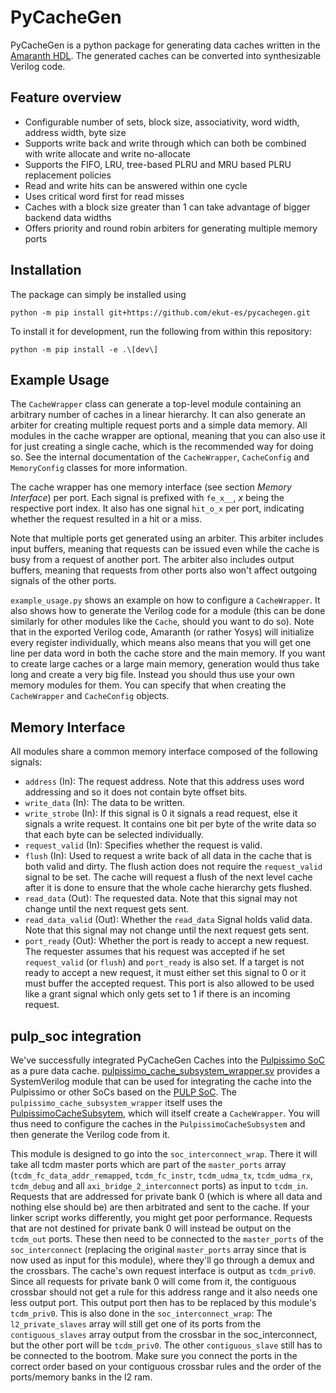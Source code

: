# PyCacheGen

PyCacheGen is a python package for generating data caches written in the [Amaranth HDL](https://github.com/amaranth-lang/amaranth). The generated caches can be converted into synthesizable Verilog code.

## Feature overview

- Configurable number of sets, block size, associativity, word width, address width, byte size
- Supports write back and write through which can both be combined with write allocate and write no-allocate
- Supports the FIFO, LRU, tree-based PLRU and MRU based PLRU replacement policies
- Read and write hits can be answered within one cycle
- Uses critical word first for read misses
- Caches with a block size greater than 1 can take advantage of bigger backend data widths
- Offers priority and round robin arbiters for generating multiple memory ports

## Installation

The package can simply be installed using

    python -m pip install git+https://github.com/ekut-es/pycachegen.git

To install it for development, run the following from within this repository:

    python -m pip install -e .\[dev\]

## Example Usage

The `CacheWrapper` class can generate a top-level module containing an arbitrary number of caches in a linear hierarchy. It can also generate an arbiter for creating multiple request ports and a simple data memory. All modules in the cache wrapper are optional, meaning that you can also use it for just creating a single cache, which is the recommended way for doing so. See the internal documentation of the `CacheWrapper`, `CacheConfig` and `MemoryConfig` classes for more information.

The cache wrapper has one memory interface (see section _Memory Interface_) per port. Each signal is prefixed with `fe_x__`, _x_ being the respective port index. It also has one signal `hit_o_x` per port, indicating whether the request resulted in a hit or a miss.

Note that multiple ports get generated using an arbiter. This arbiter includes input buffers, meaning that requests can be issued even while the cache is busy from a request of another port. The arbiter also includes output buffers, meaning that requests from other ports also won't affect outgoing signals of the other ports.

`example_usage.py` shows an example on how to configure a `CacheWrapper`. It also shows how to generate the Verilog code for a module (this can be done similarly for other modules like the `Cache`, should you want to do so). Note that in the exported Verilog code, Amaranth (or rather Yosys) will initialize every register individually, which means also means that you will get one line per data word in both the cache store and the main memory. If you want to create large caches or a large main memory, generation would thus take long and create a very big file. Instead you should thus use your own memory modules for them. You can specify that when creating the `CacheWrapper` and `CacheConfig` objects.

## Memory Interface

All modules share a common memory interface composed of the following signals:

- `address` (In): The request address. Note that this address uses word addressing and so it does not contain byte offset bits.
- `write_data` (In): The data to be written.
- `write_strobe` (In): If this signal is 0 it signals a read request, else it signals a write request. It contains one bit per byte of the write data so that each byte can be selected individually.
- `request_valid` (In): Specifies whether the request is valid.
- `flush` (In): Used to request a write back of all data in the cache that is both valid and dirty. The flush action does not require the `request_valid` signal to be set. The cache will request a flush of the next level cache after it is done to ensure that the whole cache hierarchy gets flushed.
- `read_data` (Out): The requested data. Note that this signal may not change until the next request gets sent.
- `read_data_valid` (Out): Whether the `read_data` Signal holds valid data. Note that this signal may not change until the next request gets sent.
- `port_ready` (Out): Whether the port is ready to accept a new request. The requester assumes that his request was accepted if he set `request_valid` (or `flush`) and `port_ready` is also set. If a target is not ready to accept a new request, it must either set this signal to 0 or it must buffer the accepted request. This port is also allowed to be used like a grant signal which only gets set to 1 if there is an incoming request.

## pulp_soc integration

We've successfully integrated PyCacheGen Caches into the [Pulpissimo SoC](https://github.com/pulp-platform/pulpissimo) as a pure data cache. [pulpissimo_cache_subsystem_wrapper.sv](src/pycachegen/pulpissimo/pulpissimo_cache_subsystem_wrapper.sv) provides a SystemVerilog module that can be used for integrating the cache into the Pulpissimo or other SoCs based on the [PULP SoC](https://github.com/pulp-platform/pulp_soc). The `pulpissimo_cache_subsystem_wrapper` itself uses the [PulpissimoCacheSubsytem](src/pycachegen/pulpissimo/cache_subsystem.py), which will itself create a `CacheWrapper`. You will thus need to configure the caches in the `PulpissimoCacheSubsystem` and then generate the Verilog code from it.

This module is designed to go into the `soc_interconnect_wrap`. There it will take all tcdm master ports which are part of the `master_ports` array (`tcdm_fc_data_addr_remapped`, `tcdm_fc_instr`, `tcdm_udma_tx`, `tcdm_udma_rx`, `tcdm_debug` and all `axi_bridge_2_interconnect` ports) as input to `tcdm_in`. Requests that are addressed for private bank 0 (which is where all data and nothing else should be) are then arbitrated and sent to the cache. If your linker script works differently, you might get poor performance. Requests that are not destined for private bank 0 will instead be output on the `tcdm_out` ports. These then need to be connected to the `master_ports` of the `soc_interconnect` (replacing the original `master_ports` array since that is now used as input for this module), where they'll go through a demux and the crossbars. The cache's own request interface is output as `tcdm_priv0`. Since all requests for private bank 0 will come from it, the contiguous crossbar should not get a rule for this address range and it also needs one less output port. This output port then has to be replaced by this module's `tcdm_priv0`. This is also done in the `soc_interconnect_wrap`: The `l2_private_slaves` array will still get one of its ports from the `contiguous_slaves` array output from the crossbar in the soc_interconnect, but the other port will be `tcdm_priv0`. The other `contiguous_slave` still has to be connected to the bootrom. Make sure you connect the ports in the correct order based on your contiguous crossbar rules and the order of the ports/memory banks in the l2 ram.
